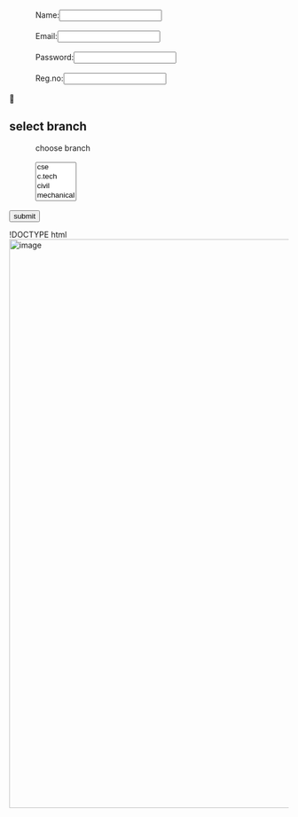 <title>multiple selction</title>
    </head>
    <body>
        <form>
            Name:<input type="text"
            name="name"><br><br>
            Email:<input type="email"
            name="email"><br><br>
            Password:<input type="password"
            name="pass"><br><br>
            Reg.no:<input type=""
            reg.no="reg.no"><br><br>
            <h2>select branch</h2>
            <form action="submit.html"
            <label for="branch">choose branch</label><br><br>
            <select name="branch" id="branch" multiple size="4">
                <option value="cse">cse</option>
                <option value="c.tech">c.tech</option>
                <option value="civil">civil</option>
                <option value="mechanical">mechanical</option>
                </select><br><br>
              <input type="submit" value="submit">
            </form>
              </body>  
        <html>!DOCTYPE html</html>
    </html>
</head
<img width="663" height="306" alt="image" src="https://github.com/user-attachments/assets/856bd12c-5e3d-44c6-b258-289326d66396" />

<img width="1016" height="1026" alt="image" src="https://github.com/user-attachments/assets/aa830bd5-b25c-4ace-9954-56b57a9b0c91" />
